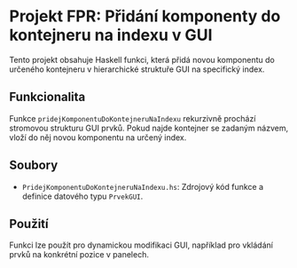 # Projekt FPR: Přidání komponenty do kontejneru na indexu v GUI

Tento projekt obsahuje Haskell funkci, která přidá novou komponentu do určeného kontejneru v hierarchické struktuře GUI na specifický index.

## Funkcionalita

Funkce `pridejKomponentuDoKontejneruNaIndexu` rekurzivně prochází stromovou strukturu GUI prvků. Pokud najde kontejner se zadaným názvem, vloží do něj novou komponentu na určený index.

## Soubory

*   `PridejKomponentuDoKontejneruNaIndexu.hs`: Zdrojový kód funkce a definice datového typu `PrvekGUI`.

## Použití

Funkci lze použít pro dynamickou modifikaci GUI, například pro vkládání prvků na konkrétní pozice v panelech.
